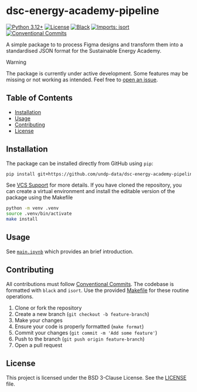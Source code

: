 # dsc-energy-academy-pipeline

[![Python 3.12+](https://img.shields.io/badge/python-3.12+-blue.svg)](https://www.python.org/downloads/release/python-3120/)
[![License](https://img.shields.io/github/license/undp-data/dsc-energy-academy-pipeline)](https://github.com/undp-data/dsc-energy-academy-pipeline/blob/main/LICENSE)
[![Black](https://img.shields.io/badge/code%20style-black-000000.svg)](https://github.com/psf/black)
[![Imports: isort](https://img.shields.io/badge/%20imports-isort-%231674b1?style=flat&labelColor=ef8336)](https://pycqa.github.io/isort/)
[![Conventional Commits](https://img.shields.io/badge/Conventional%20Commits-1.0.0-%23FE5196?logo=conventionalcommits&logoColor=white)](https://conventionalcommits.org)

A simple package to to process Figma designs and transform them into a standardised JSON format for the Sustainable Energy Academy.

> [!WARNING]  
> The package is currently under active development. Some features may be missing or not working as intended. Feel free to [open an issue](./issues).

## Table of Contents

- [Installation](#installation)
- [Usage](#usage)
- [Contributing](#contributing)
- [License](#license)

## Installation

The package can be installed directly from GitHub using `pip`:

```bash
pip install git+https://github.com/undp-data/dsc-energy-academy-pipeline
```

See [VCS Support](https://pip.pypa.io/en/stable/topics/vcs-support/#vcs-support) for more details.
If you have cloned the repository, you can create a virtual environment and install the editable version of the package using the Makefile

```bash
python -m venv .venv
source .venv/bin/activate
make install
```

## Usage

See [`main.ipynb`](https://github.com/UNDP-Data/dsc-energy-academy-pipeline/blob/main/main.ipynb) which provides an brief introduction.

## Contributing

All contributions must follow [Conventional Commits](https://www.conventionalcommits.org/en/v1.0.0/).
The codebase is formatted with `black` and `isort`. Use the provided [Makefile](./Makefile) for these
routine operations.

1. Clone or fork the repository
2. Create a new branch (`git checkout -b feature-branch`)
3. Make your changes
4. Ensure your code is properly formatted (`make format`)
5. Commit your changes (`git commit -m 'Add some feature'`)
6. Push to the branch (`git push origin feature-branch`)
7. Open a pull request

## License

This project is licensed under the BSD 3-Clause License. See the [LICENSE](./LICENSE) file.
